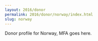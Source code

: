 ```yaml
---
layout: 2016/donor
permalink: 2016/donor/norway/index.html
slug: norway
---
```


Donor profile for Norway, MFA goes here.

